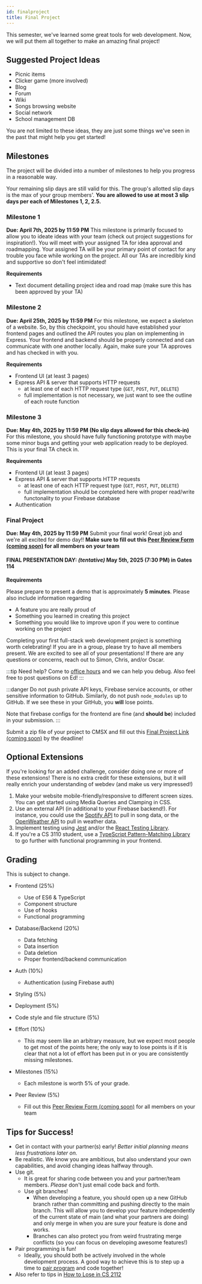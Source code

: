 ```yaml
---
id: finalproject
title: Final Project
---
```


This semester, we've learned some great tools for web development. Now, we will put them all together to make an amazing final project!

## Suggested Project Ideas

- Picnic items
- Clicker game (more involved)
- Blog
- Forum
- Wiki
- Songs browsing website
- Social network
- School management DB

You are not limited to these ideas, they are just some things
we've seen in the past that might help you get started!

## Milestones

The project will be divided into a number of milestones to help you progress in
a reasonable way.

Your remaining slip days are still valid for this. The group's allotted slip days is the max of your group members'. **You are allowed to use at most 3 slip days per each of Milestones 1, 2, 2.5.**

### Milestone 1

**Due: April 7th, 2025 by 11:59 PM**
This milestone is primarily focused to allow you to ideate ideas with your team (check out project suggestions for inspiration!). You will meet with your assigned TA for idea approval and roadmapping. Your assigned TA will be your primary point of contact for any trouble you face while working on the project. All our TAs are incredibly kind and supportive so don't feel intimidated!

**Requirements**

- Text document detailing project idea and road map (make sure this has been approved by your TA)

### Milestone 2

**Due: April 25th, 2025 by 11:59 PM**
For this milestone, we expect a skeleton of a website. So, by this checkpoint, you should have established your frontend pages and outlined the API routes you plan on implementing in Express. Your frontend and backend should be properly connected and can communicate with one another locally. Again, make sure your TA approves and has checked in with you.

**Requirements**

- Frontend UI (at least 3 pages)
- Express API & server that supports HTTP requests
  - at least one of each HTTP request type (`GET`, `POST`, `PUT`, `DELETE`)
  - full implementation is not necessary, we just want to see the outline of each route function

### Milestone 3

**Due: May 4th, 2025 by 11:59 PM (No slip days allowed for this check-in)**
For this milestone, you should have fully functioning prototype with maybe some minor bugs and getting your web application ready to be deployed. This is your final TA check in.

**Requirements**

- Frontend UI (at least 3 pages)
- Express API & server that supports HTTP requests
  - at least one of each HTTP request type (`GET`, `POST`, `PUT`, `DELETE`)
  - full implementation should be completed here with proper read/write functonality to your Firebase database
- Authentication

### Final Project

**Due: May 4th, 2025 by 11:59 PM**
Submit your final work! Great job and we're all excited for demo day!!
**Make sure to fill out this [Peer Review Form (coming soon)](#) for all members on your team**

#### FINAL PRESENTATION DAY: _(tentative)_ May 5th, 2025 (7:30 PM) in Gates 114

**Requirements**

Please prepare to present a demo that is approximately **5 minutes**. Please also include information regarding

- A feature you are really proud of
- Something you learned in creating this project
- Something you would like to improve upon if you were to continue working on the project

Completing your first full-stack web development project is something worth celebrating! If you are in a group, please try to have all members present. We are excited to see all of your presentations! If there are any questions or concerns,
reach out to Simon, Chris, and/or Oscar.

:::tip
Need help? Come to [office hours](/docs/2025sp/introduction) and we can help you debug. Also feel free to post questions on Ed!
:::

:::danger
Do not push private API keys, Firebase service accounts, or other sensitive information to GitHub. Similarly, do not push `node_modules` up to GitHub. If we see these in your GitHub, you **will** lose points.

Note that firebase configs for the frontend are fine (and **should be**) included in your submission.
:::

Submit a zip file of your project to CMSX and fill out this [Final Project Link (coming soon)](#) by the deadline!

## Optional Extensions

If you're looking for an added challenge, consider doing one or more of these extensions! There is no extra credit for these extensions, but it will really enrich your understanding of webdev (and make us very impressed!)

1. Make your website mobile-friendly/responsive to different screen sizes. You can get started using Media Queries and Clamping in CSS.
2. Use an external API (in additional to your Firebase backend!). For instance, you could use the [Spotify API](https://developer.spotify.com/documentation/web-api/) to pull in song data, or the [OpenWeather API](https://openweathermap.org/api) to pull in weather data.
3. Implement testing using [Jest](https://jestjs.io/) and/or the [React Testing Library](https://testing-library.com/docs/react-testing-library/).
4. If you're a CS 3110 student, use a [TypeScript Pattern-Matching Library](https://github.com/gvergnaud/ts-pattern) to go further with functional programming in your frontend.

## Grading

This is subject to change.

- Frontend (25%)

  - Use of ES6 & TypeScript
  - Component structure
  - Use of hooks
  - Functional programming

- Database/Backend (20%)

  - Data fetching
  - Data insertion
  - Data deletion
  - Proper frontend/backend communication

- Auth (10%)

  - Authentication (using Firebase auth)

- Styling (5%)

- Deployment (5%)

- Code style and file structure (5%)

- Effort (10%)

  - This may seem like an arbitrary measure, but we expect most people to
    get most of the points here; the only way to lose points is if it is
    clear that not a lot of effort has been put in or you are consistently
    missing milestones.

- Milestones (15%)

  - Each milestone is worth 5% of your grade.

- Peer Review (5%)
  - Fill out this [Peer Review Form (coming soon)](#) for all members on your team

## Tips for Success!

- Get in contact with your partner(s) early! _Better initial planning means less frustrations later on._
- Be realistic. We know you are ambitious, but also understand your own capabilities, and avoid changing ideas halfway through.
- Use git.
  - It is great for sharing code between you and your partner/team members. _Please_ don't just email code back and forth.
  - Use git branches!
    - When developing a feature, you should open up a new GitHub branch rather than committing and pushing directly to the main branch. This will allow you to develop your feature independently of the current state of main (and what your partners are doing) and only merge in when you are sure your feature is done and works.
    - Branches can also protect you from weird frustrating merge conflicts (so you can focus on developing awesome features!)
- Pair programming is fun!
  - Ideally, you should both be actively involved in the whole development process. A good way to achieve this is to step up a time to [pair program](https://en.wikipedia.org/wiki/Pair_programming) and code together!
- Also refer to tips in [How to Lose in CS 2112](https://www.cs.cornell.edu/courses/cs2112/2021fa/handouts/how-to-lose.html)
